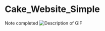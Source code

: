 # Cake_Website_Simple
Note completed
![Description of GIF](https://i.giphy.com/media/v1.Y2lkPTc5MGI3NjExZWFjcHYwbDZ1bTBuMGFhZXpya2VyNWlsdXY4YjJxZG5vYWU1dnVscyZlcD12MV9pbnRlcm5hbF9naWZfYnlfaWQmY3Q9Zw/17onPWvvq8oCeZzUK9/giphy.gif)

